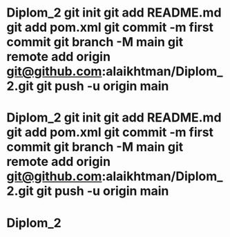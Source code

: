 # Diplom_2 git init git add README.md git add pom.xml git commit -m first commit git branch -M main git remote add origin git@github.com:alaikhtman/Diplom_2.git git push -u origin main
# Diplom_2 git init git add README.md git add pom.xml git commit -m first commit git branch -M main git remote add origin git@github.com:alaikhtman/Diplom_2.git git push -u origin main
# Diplom_2
